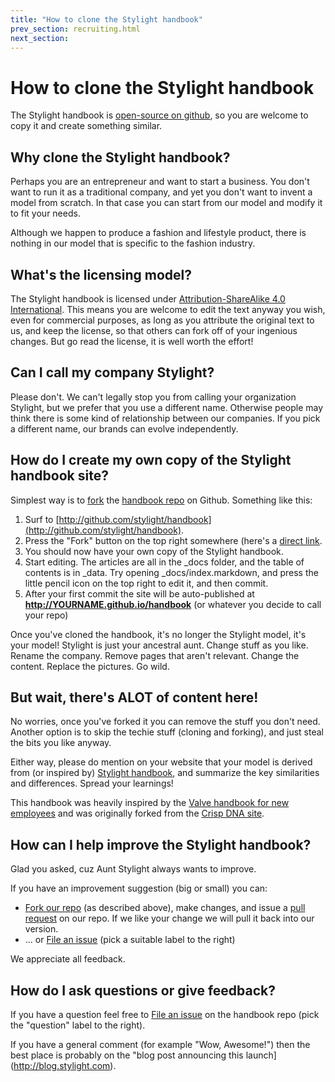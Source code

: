 ```yaml
---
title: "How to clone the Stylight handbook"
prev_section: recruiting.html
next_section:
---
```


# How to clone the Stylight handbook

The Stylight handbook is [open-source on github](https://github.com/stylight/handbook), so you are welcome to copy it and create something similar.

## Why clone the Stylight handbook?

Perhaps you are an entrepreneur and want to start a business. You don't want to run it as a traditional company, and yet you don't want to invent a model from scratch. In that case you can start from our model and modify it to fit your needs.

Although we happen to produce a fashion and lifestyle product, there is nothing in our model that is specific to the fashion industry.

## What's the licensing model?

The Stylight handbook is licensed under [Attribution-ShareAlike 4.0 International](http://creativecommons.org/licenses/by-sa/4.0/). This means you are welcome to edit the text anyway you wish, even for commercial purposes, as long as you attribute the original text to us, and keep the license, so that others can fork off of your ingenious changes. But go read the license, it is well worth the effort!

## Can I call my company Stylight?

Please don't. We can't legally stop you from calling your organization Stylight, but we prefer that you use a different name. Otherwise people may think there is some kind of relationship between our companies. If you pick a different name, our brands can evolve independently.

## How do I create my own copy of the Stylight handbook site?

Simplest way is to [fork](https://help.github.com/articles/fork-a-repo/) the [handbook repo](https://github.com/stylight/handbook) on Github. Something like this:

1. Surf to [http://github.com/stylight/handbook](http://github.com/stylight/handbook).
2. Press the "Fork" button on the top right somewhere (here's a [direct link](https://github.com/stylight/handbook/fork).
3. You should now have your own copy of the Stylight handbook.
4. Start editing. The articles are all in the _docs folder, and the table of contents is in _data. Try opening _docs/index.markdown, and press the little pencil icon on the top right to edit it, and then commit.
5. After your first commit the site will be auto-published at **http://YOURNAME.github.io/handbook** (or whatever you decide to call your repo)

Once you've cloned the handbook, it's no longer the Stylight model, it's your model! Stylight is just your ancestral aunt. Change stuff as you like. Rename the company. Remove pages that aren't relevant. Change the content. Replace the pictures. Go wild.

## But wait, there's ALOT of content here!

No worries, once you've forked it you can remove the stuff you don't need. Another option is to skip the techie stuff (cloning and forking), and just steal the bits you like anyway.

Either way, please do mention on your website that your model is derived from (or inspired by) [Stylight handbook](http://stylight.com/handbook), and  summarize the key similarities and differences. Spread your learnings!

This handbook was heavily inspired by the [Valve handbook for new employees](https://www.valvesoftware.com/company/Valve_Handbook_LowRes.pdf) and was originally forked from the [Crisp DNA site](http://dna.crisp.se/).

## How can I help improve the Stylight handbook?

Glad you asked, cuz Aunt Stylight always wants to improve.

If you have an improvement suggestion (big or small) you can:
* [Fork our repo](https://github.com/stylight/handbook/fork) (as described above), make changes, and issue a [pull request](https://help.github.com/articles/using-pull-requests/) on our repo. If we like your change we will pull it back into our version.
* ... or [File an issue](https://github.com/stylight/handbook/issues/new) (pick a suitable label to the right)

We appreciate all feedback.

## How do I ask questions or give feedback?

If you have a question feel free to [File an issue](https://github.com/stylight/handbook/issues/new) on the handbook repo (pick the "question" label to the right).

If you have a general comment (for example "Wow, Awesome!") then the best place is probably on the "blog post announcing this launch](http://blog.stylight.com).

